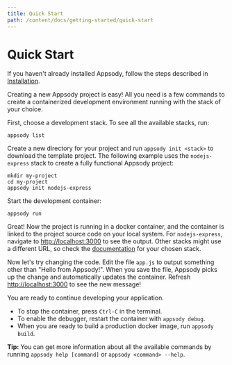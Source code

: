 ```yaml
---
title: Quick Start
path: /content/docs/getting-started/quick-start
---
```


# Quick Start

If you haven't already installed Appsody, follow the steps described in [Installation](/content/docs/getting-started/installation.md).

Creating a new Appsody project is easy! All you need is a few commands to create a containerized development environment running with the stack of your choice.

First, choose a development stack. To see all the available stacks, run:  

```
appsody list
```

Create a new directory for your project and run `appsody init <stack>` to download the template project. The following example uses the `nodejs-express` stack to create
a fully functional Appsody project:

```
mkdir my-project
cd my-project
appsody init nodejs-express
```

Start the development container:

```
appsody run
```

Great! Now the project is running in a docker container, and the container is linked to the project source code on your local system. For `nodejs-express`, navigate to <http://localhost:3000> to see the output. Other stacks might use a different URL, so check the [documentation](https://github.com/appsody/stacks/tree/master/incubator) for your chosen stack.

Now let's try changing the code. Edit the file `app.js` to output something other than "Hello from Appsody!". When you save the file, Appsody picks up the change and automatically updates the container. Refresh <http://localhost:3000> to see the new message!

You are ready to continue developing your application.

- To stop the container, press `Ctrl-C` in the terminal.
- To enable the debugger, restart the container with `appsody debug`.
- When you are ready to build a production docker image, run `appsody build`.

**Tip:** You can get more information about all the available commands by running `appsody help [command]` or `appsody <command> --help`.

